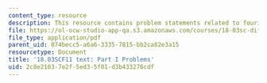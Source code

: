 ```yaml
---
content_type: resource
description: This resource contains problem statements related to fourier series.
file: https://ol-ocw-studio-app-qa.s3.amazonaws.com/courses/18-03sc-differential-equations-fall-2011/2c8e21037e2f5ed35f01d3b433276cdf_MIT18_03SCF11_ps5_s21q.pdf
file_type: application/pdf
parent_uid: 074becc5-a6a6-3335-7815-bb2ca82e3a15
resourcetype: Document
title: '18.03SCF11 text: Part I Problems'
uid: 2c8e2103-7e2f-5ed3-5f01-d3b433276cdf
---
```

